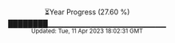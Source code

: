 <p align="center">
⏳Year Progress (27.60 %) <br>
████████▁▁▁▁▁▁▁▁▁▁▁▁▁▁▁▁▁▁▁▁▁▁ <br>
<sub>Updated: Tue, 11 Apr 2023 18:02:31 GMT</sub>
</p>

